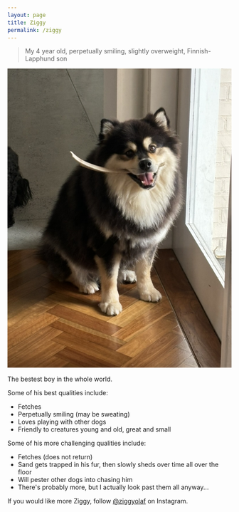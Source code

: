```yaml
---
layout: page
title: Ziggy
permalink: /ziggy
---
```

> My 4 year old, perpetually smiling, slightly overweight, Finnish-Lapphund son


<img src="assets/ziggy.jpeg"/>

<p class="figcaption">The bestest boy in the whole world.</p>

Some of his best qualities include:
- Fetches
- Perpetually smiling (may be sweating)
- Loves playing with other dogs
- Friendly to creatures young and old, great and small

Some of his more challenging qualities include:
- Fetches (does not return)
- Sand gets trapped in his fur, then slowly sheds over time all over the floor
- Will pester other dogs into chasing him
- There's probably more, but I actually look past them all anyway...

If you would like more Ziggy, follow [@ziggyolaf](https://www.instagram.com/ziggyolaf/) on Instagram.